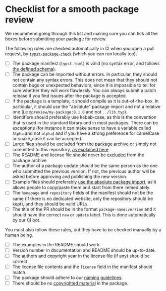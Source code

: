 # Checklist for a smooth package review

We recommend going through this list and making sure you can tick all the boxes
before submitting your package for review.

The following rules are checked automatically in CI when you open a pull request,
by [`typst-package-check`][check] (which you can run locally too).

- [ ] The package manifest (`typst.toml`) is valid (no syntax error, and follows
  [the defined schema][manifest]).
- [ ] The package can be imported without errors. In particular, they should not
  contain any syntax errors. This does not mean that they should not contain
  bugs or unexpected behaviors, since it is impossible to tell for sure whether
  they will work flawlessly. You can always submit a patch release if you find
  issues after the package is accepted.
- [ ] If the package is a template, it should compile as it is out-of-the-box.
  In particular, it should use the "absolute" package import and not a relative
  one (i.e `@preview/my-package:0.1.0` and not `../lib.typ`).
- [ ] Identifiers should preferably use kebab-case, as this is the convention that
  is used in the standard library and in most packages. There can be exceptions
  (for instance it can make sense to have a variable called `Alpha` and not
  `alpha`) and if you have a strong preference for camelCase or snake_case it
  can be accepted.
- [ ] Large files should be excluded from the package archive or simply not
  committed to this repository, [as explained here][exclusion].
- [ ] The README and license file should never be [excluded][exclusion] from the
  package archive.
- [ ] The author of a package update should be the same person as the one who
  submitted the previous version. If not, the previous author will be asked
  before approving and publishing the new version.
- [ ] Example files should preferably [use the absolute package
  import][absolute-import], as it allows people to copy/paste them and start
  from there immediately.
- [ ] The `homepage` and `repository` fields of the manifest should not be the
  same (if there is no dedicated website, only the repository should be kept),
  and they should be valid URLs.
- [ ] The title of the PR should be in the format `package-name:version` and it
  should have the correct `new` or `update` label. This is done automatically by
  our CI bot.

You must also follow these rules, but they have to be checked manually by a human
being.

- [ ] The examples in the README should work.
- [ ] Version number in documentation and README should be up-to-date.
- [ ] The authors and copyright year in the license file (if any) should be correct.
- [ ] The license file contents and the `license` field in the manifest should match.
- [ ] The package should adhere to our [naming guidelines][name].
- [ ] There should be no [copyrighted material][copyright] in the package.

[manifest]: manifest.md
[exclusion]: tips.md#what-to-commit-what-to-exclude
[absolute-import]: typst.md#use-package-specification-in-imports
[check]: https://github.com/typst/package-check
[name]: manifest.md#naming-rules
[copyright]: licensing.md#copyrighted-material
